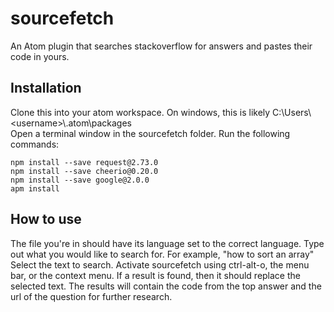 # sourcefetch
An Atom plugin that searches stackoverflow for answers and pastes their code in yours.

## Installation

Clone this into your atom workspace. On windows, this is likely C:\Users\\<username\>\\.atom\packages  
Open a terminal window in the sourcefetch folder.
Run the following commands:
```
npm install --save request@2.73.0  
npm install --save cheerio@0.20.0  
npm install --save google@2.0.0  
apm install  
```
## How to use

The file you're in should have its language set to the correct language.
Type out what you would like to search for. For example, "how to sort an array"
Select the text to search.
Activate sourcefetch using ctrl-alt-o, the menu bar, or the context menu.
If a result is found, then it should replace the selected text. The results will contain the code from the top answer and the url of the question for further research.
